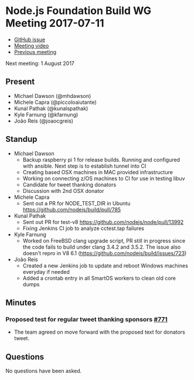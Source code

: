 # Node.js Foundation Build WG Meeting 2017-07-11
 
- [GitHub issue](https://github.com/nodejs/build/issues/766)
- [Meeting video](https://www.youtube.com/watch?v=N5YxsZvkMiY)
- [Previous meeting](https://github.com/nodejs/build/issues/766)
 
Next meeting: 1 August 2017
 
## Present
* Michael Dawson (@mhdawson)
* Michele Capra (@piccoloaiutante)
* Kunal Pathak (@kunalspathak)
* Kyle Farnung (@kfarnung)
* João Reis (@joaocgreis)

 
## Standup
* Michael Dawson
  * Backup raspberry pi 1 for release builds. Running and configured with ansible. Next step is to establish tunnel into CI
  * Creating based OSX machines in MAC provided infrastructure
  * Working on connecting z/OS machines to CI for use in testing libuv
  * Candidate for tweet thanking donators
  * Discussion with 2nd OSX donator
* Michele Capra
  * Sent out a PR for NODE_TEST_DIR in Ubuntu https://github.com/nodejs/build/pull/785 
* Kunal Pathak
  * Sent out PR for test-v8 https://github.com/nodejs/node/pull/13992
  * Fixing Jenkins CI job to analyze cctest.tap failures
* Kyle Farnung
  * Worked on FreeBSD clang upgrade script, PR still in progress since the code fails to build under clang 3.4.2 and 3.5.2. The issue also doesn’t repro in V8 6.1 (https://github.com/nodejs/build/issues/723) 
* João Reis
  * Created a new Jenkins job to update and reboot Windows machines everyday if needed
  * Added a crontab entry in all SmartOS workers to clean old core dumps



## Minutes
### Proposed test for regular tweet thanking sponsors [#771](https://github.com/nodejs/build/issues/771)
- The team agreed on move forward with the proposed text for donators tweet.  

## Questions

No questions have been asked.
